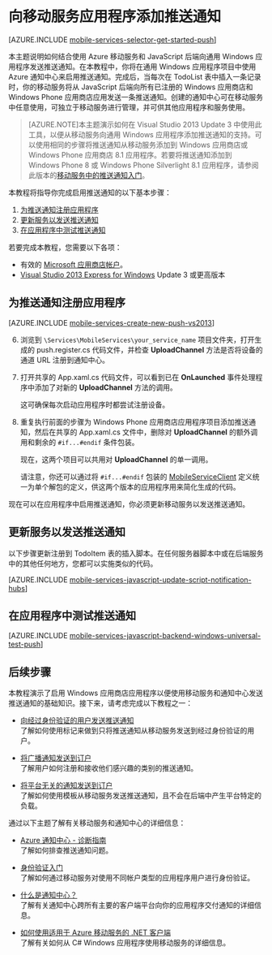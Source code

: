 <properties 
	pageTitle="通过 JavaScript 后端移动服务开始使用推送通知" 
	description="了解如何使用 Azure 移动服务和通知中心将推送通知发送到您的通用 Windows 应用程序。" 
	services="mobile-services,notification-hubs" 
	documentationCenter="windows" 
	authors="ggailey777" 
	manager="dwrede" 
	editor=""/>

<tags 
	ms.service="mobile-services" 
	ms.date="05/05/2015" 
	wacn.date="07/25/2015"/>


#  向移动服务应用程序添加推送通知

[AZURE.INCLUDE [mobile-services-selector-get-started-push](../includes/mobile-services-selector-get-started-push.md)]

本主题说明如何结合使用 Azure 移动服务和 JavaScript 后端向通用 Windows 应用程序发送推送通知。在本教程中，你将在通用 Windows 应用程序项目中使用 Azure 通知中心来启用推送通知。完成后，当每次在 TodoList 表中插入一条记录时，你的移动服务将从 JavaScript 后端向所有已注册的 Windows 应用商店和 Windows Phone 应用商店应用发送一条推送通知。创建的通知中心可在移动服务中任意使用，可独立于移动服务进行管理，并可供其他应用程序和服务使用。

>[AZURE.NOTE]本主题演示如何在 Visual Studio 2013 Update 3 中使用此工具，以便从移动服务向通用 Windows 应用程序添加推送通知的支持。可以使用相同的步骤将推送通知从移动服务添加到 Windows 应用商店或 Windows Phone 应用商店 8.1 应用程序。若要将推送通知添加到 Windows Phone 8 或 Windows Phone Silverlight 8.1 应用程序，请参阅此版本的[移动服务中的推送通知入门](/documentation/articles/mobile-services-javascript-backend-windows-phone-get-started-push)。

本教程将指导你完成启用推送通知的以下基本步骤：

1. [为推送通知注册应用程序](#register)
2. [更新服务以发送推送通知](#update-service)
3. [在应用程序中测试推送通知](#test)

若要完成本教程，您需要以下各项：

* 有效的 [Microsoft 应用商店帐户](http://go.microsoft.com/fwlink/p/?LinkId=280045)。
* [Visual Studio 2013 Express for Windows](http://go.microsoft.com/fwlink/?LinkId=257546) Update 3 或更高版本

## <a id="register"></a>为推送通知注册应用程序

[AZURE.INCLUDE [mobile-services-create-new-push-vs2013](../includes/mobile-services-create-new-push-vs2013.md)]

<ol start="6">
<li><p>浏览到 <code>\Services\MobileServices\your_service_name</code> 项目文件夹，打开生成的 push.register.cs 代码文件，并检查 <strong>UploadChannel</strong> 方法是否将设备的通道 URL 注册到通知中心。</p></li> 
<li><p>打开共享的 App.xaml.cs 代码文件，可以看到已在 <strong>OnLaunched</strong> 事件处理程序中添加了对新的 <strong>UploadChannel</strong> 方法的调用。</p> <p>这可确保每次启动应用程序时都尝试注册设备。</p></li>
<li><p>重复执行前面的步骤为 Windows Phone 应用商店应用程序项目添加推送通知，然后在共享的 App.xaml.cs 文件中，删除对 <strong>UploadChannel</strong> 的额外调用和剩余的 <code>#if...#endif</code> 条件包装。</p> <p>现在，这两个项目可以共用对 <strong>UploadChannel</strong> 的单一调用。</p>
<p>请注意，你还可以通过将 <code>#if...#endif</code> 包装的 <a href="http://msdn.microsoft.com/zh-cn/library/azure/microsoft.windowsazure.mobileservices.mobileserviceclient.aspx">MobileServiceClient</a> 定义统一为单个解包的定义，供这两个版本的应用程序用来简化生成的代码。</p></li>
</ol>

现在可以在应用程序中启用推送通知，你必须更新移动服务以发送推送通知。

## <a id="update-service"></a>更新服务以发送推送通知

以下步骤更新注册到 TodoItem 表的插入脚本。在任何服务器脚本中或在后端服务中的其他任何地方，您都可以实施类似的代码。

[AZURE.INCLUDE [mobile-services-javascript-update-script-notification-hubs](../includes/mobile-services-javascript-update-script-notification-hubs.md)]


## <a id="test"></a>在应用程序中测试推送通知

[AZURE.INCLUDE [mobile-services-javascript-backend-windows-universal-test-push](../includes/mobile-services-javascript-backend-windows-universal-test-push.md)]

##  <a name="next-steps"></a>后续步骤

本教程演示了启用 Windows 应用商店应用程序以便使用移动服务和通知中心发送推送通知的基础知识。接下来，请考虑完成以下教程之一：

+ [向经过身份验证的用户发送推送通知](/documentation/articles/mobile-services-javascript-backend-windows-store-dotnet-push-notifications-app-users)<br/>了解如何使用标记来做到只将推送通知从移动服务发送到经过身份验证的用户。

+ [将广播通知发送到订户](/documentation/articles/notification-hubs-windows-store-dotnet-send-breaking-news)<br/>了解用户如何注册和接收他们感兴趣的类别的推送通知。

+ [将平台无关的通知发送到订户](/documentation/articles/notification-hubs-aspnet-cross-platform-notify-users)<br/>了解如何使用模板从移动服务发送推送通知，且不会在后端中产生平台特定的负载。

通过以下主题了解有关移动服务和通知中心的详细信息：

* [Azure 通知中心 - 诊断指南](/documentation/articles/notification-hubs-diagnosing)<br/>了解如何排查推送通知问题。

* [身份验证入门 ]<br/>了解如何通过移动服务对使用不同帐户类型的应用程序用户进行身份验证。

* [什么是通知中心？] <br/>了解有关通知中心跨所有主要的客户端平台向你的应用程序交付通知的详细信息。

* [如何使用适用于 Azure 移动服务的 .NET 客户端]<br/>了解有关如何从 C# Windows 应用程序使用移动服务的详细信息。

<!-- Anchors. -->

<!-- Images. -->

<!-- URLs. -->

[Submit an app page]: http://go.microsoft.com/fwlink/p/?LinkID=266582
[My Applications]: http://go.microsoft.com/fwlink/p/?LinkId=262039
[Live SDK for Windows]: http://go.microsoft.com/fwlink/p/?LinkId=262253
[Get started with Mobile Services]: mobile-services-dotnet-backend-windows-store-dotnet-get-started
[Get started with data]: mobile-services-javascript-backend-windows-universal-dotnet-get-started-data
[身份验证入门 ]: mobile-services-javascript-backend-windows-universal-dotnet-get-started-users
[Send push notifications to authenticated users]: mobile-services-javascript-backend-windows-store-dotnet-push-notifications-app-users
[什么是通知中心？]: notification-hubs-overview
[如何使用适用于 Azure 移动服务的 .NET 客户端]: mobile-services-windows-dotnet-how-to-use-client-library
<!---HONumber=HO63-->